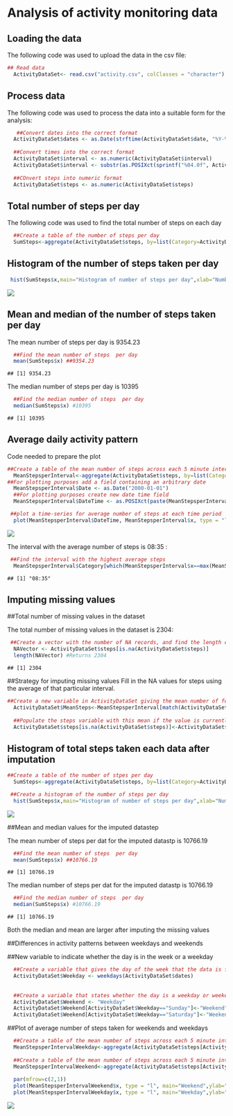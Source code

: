 # Analysis of activity monitoring data



## Loading the data

The following code was used to upload the data in the csv file:


```r
## Read data
  ActivityDataSet<- read.csv("activity.csv", colClasses = "character")
```

## Process data

The following code was used to process the data into a suitable form for the analysis:


```r
   ##Convert dates into the correct format
  ActivityDataSet$dates <- as.Date(strftime(ActivityDataSet$date, "%Y-%m-%d"))
  
  ##Convert times into the correct format
  ActivityDataSet$interval <- as.numeric(ActivityDataSet$interval)
  ActivityDataSet$interval <- substr(as.POSIXct(sprintf("%04.0f", ActivityDataSet$interval), format='%H%M'), 12, 16)
  
  ##COnvert steps into numeric format
  ActivityDataSet$steps <- as.numeric(ActivityDataSet$steps)
```

## Total number of steps per day

The following code was used to find the total number of steps on each day


```r
  ##Create a table of the number of steps per day
  SumSteps<-aggregate(ActivityDataSet$steps, by=list(Category=ActivityDataSet$date), FUN=sum, na.rm=TRUE)
```

## Histogram of the number of steps taken per day



```r
 hist(SumSteps$x,main="Histogram of number of steps per day",xlab="Number of steps")
```

![](PA1_template_files/figure-html/4-1.png)<!-- -->

## Mean and median of the number of steps taken per day

The mean number of steps per day is 9354.23

```r
  ##Find the mean number of steps  per day
  mean(SumSteps$x) ##9354.23
```

```
## [1] 9354.23
```
The median number of steps per day is 10395

```r
  ##Find the median number of steps  per day
  median(SumSteps$x) #10395
```

```
## [1] 10395
```

## Average daily activity pattern

Code needed to prepare the plot


```r
##Create a table of the mean number of steps across each 5 minute interval
  MeanStepsperInterval<-aggregate(ActivityDataSet$steps, by=list(Category=ActivityDataSet$interval), FUN=mean, na.rm=TRUE)
##For plotting purposes add a field containing an arbitrary date
  MeanStepsperInterval$Date <- as.Date("2000-01-01")
  ##For plotting purposes create new date time field
  MeanStepsperInterval$DateTime <- as.POSIXct(paste(MeanStepsperInterval$Date, MeanStepsperInterval$Category), format="%Y-%m-%d %H:%M")
```


```r
 ##plot a time-series for average number of steps at each time period  
  plot(MeanStepsperInterval$DateTime, MeanStepsperInterval$x, type = "l",main="Average number of steps at each time interval",xlab="Time interval",ylab="Average number of steps")
```

![](PA1_template_files/figure-html/8-1.png)<!-- -->

The interval with the average number of steps is 08:35 :


```r
 ##Find the interval with the highest average steps
  MeanStepsperInterval$Category[which(MeanStepsperInterval$x==max(MeanStepsperInterval$x))]
```

```
## [1] "08:35"
```

## Imputing missing values

##Total number of missing values in the dataset

The total number of missing values in the dataset is 2304:

```r
 ##Create a vector with the number of NA records, and find the length of the vector 
  NAVector <- ActivityDataSet$steps[is.na(ActivityDataSet$steps)]
  length(NAVector) #Returns 2304
```

```
## [1] 2304
```

##Strategy for imputing missing values
Fill in the NA values for steps using the average of that particular interval.

```r
##Create a new variable in ActivityDataSet giving the mean number of for that particular interval
  ActivityDataSet$MeanSteps<-MeanStepsperInterval[match(ActivityDataSet$interval, MeanStepsperInterval$Category),2]
  
  ##Populate the steps variable with this mean if the value is currently na.
  ActivityDataSet$steps[is.na(ActivityDataSet$steps)]<-ActivityDataSet$MeanSteps[is.na(ActivityDataSet$steps)]
```

## Histogram of total steps taken each data after imputation


```r
##Create a table of the number of stpes per day
  SumSteps<-aggregate(ActivityDataSet$steps, by=list(Category=ActivityDataSet$date), FUN=sum, na.rm=TRUE)

 ##Create a histogram of the number of steps per day
  hist(SumSteps$x,main="Histogram of number of steps per day",xlab="Number of steps")
```

![](PA1_template_files/figure-html/12-1.png)<!-- -->

##Mean and median values for the imputed datastep

The mean number of steps per dat for the imputed datastp is 10766.19

```r
  ##Find the mean number of steps  per day
  mean(SumSteps$x) ##10766.19
```

```
## [1] 10766.19
```
  
The median number of steps per dat for the imputed datastp is 10766.19

```r
  ##Find the median number of steps  per day
  median(SumSteps$x) #10766.19 
```

```
## [1] 10766.19
```
Both the median and mean are larger after imputing the missing values
 
##Differences in activity patterns between weekdays and weekends

##New variable to indicate whether the day is in the week or a weekday

```r
  ##Create a variable that gives the day of the week that the data is for
  ActivityDataSet$Weekday <- weekdays(ActivityDataSet$dates)
  
  
  ##Create a variable that states whether the day is a weekday or weekend
  ActivityDataSet$Weekend <- "Weekday"
  ActivityDataSet$Weekend[ActivityDataSet$Weekday=="Sunday"]<-"Weekend"
  ActivityDataSet$Weekend[ActivityDataSet$Weekday=="Saturday"]<-"Weekend"
```
  ##Plot of average number of steps taken for weekends and weekdays

```r
  ##Create a table of the mean number of steps across each 5 minute interval for weekdays only
  MeanStepsperIntervalWeekday<-aggregate(ActivityDataSet$steps[ActivityDataSet$Weekend=="Weekday"], by=list(Category=ActivityDataSet$interval[ActivityDataSet$Weekend=="Weekday"]), FUN=mean, na.rm=TRUE)
  
  ##Create a table of the mean number of steps across each 5 minute interval for weekends only
  MeanStepsperIntervalWeekend<-aggregate(ActivityDataSet$steps[ActivityDataSet$Weekend=="Weekend"], by=list(Category=ActivityDataSet$interval[ActivityDataSet$Weekend=="Weekend"]), FUN=mean, na.rm=TRUE)
  
  par(mfrow=c(2,1))
  plot(MeanStepsperIntervalWeekend$x, type = "l", main="Weekend",ylab="Number of steps",xlab="Interval")
  plot(MeanStepsperIntervalWeekday$x, type = "l", main="Weekday",ylab="Number of steps",xlab="Interval")
```

![](PA1_template_files/figure-html/16-1.png)<!-- -->
